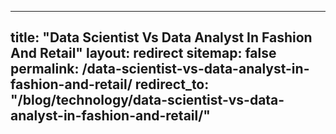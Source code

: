
---
title: "Data Scientist Vs Data Analyst In Fashion And Retail"
layout: redirect
sitemap: false
permalink: /data-scientist-vs-data-analyst-in-fashion-and-retail/
redirect_to:  "/blog/technology/data-scientist-vs-data-analyst-in-fashion-and-retail/"
---
